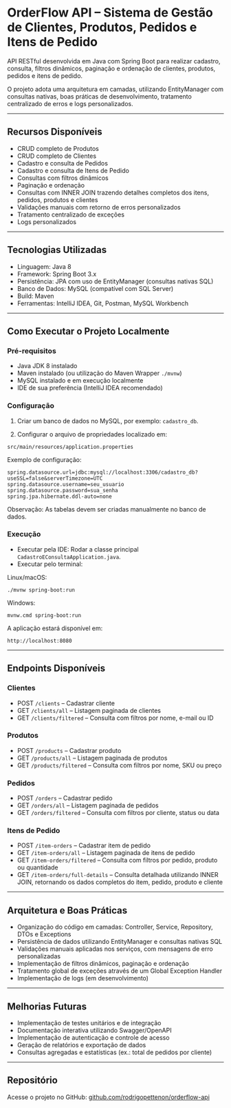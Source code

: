# OrderFlow API – Sistema de Gestão de Clientes, Produtos, Pedidos e Itens de Pedido

API RESTful desenvolvida em Java com Spring Boot para realizar cadastro, consulta, filtros dinâmicos, paginação e ordenação de clientes, produtos, pedidos e itens de pedido.

O projeto adota uma arquitetura em camadas, utilizando EntityManager com consultas nativas, boas práticas de desenvolvimento, tratamento centralizado de erros e logs personalizados.

---

## Recursos Disponíveis

- CRUD completo de Produtos
- CRUD completo de Clientes
- Cadastro e consulta de Pedidos
- Cadastro e consulta de Itens de Pedido
- Consultas com filtros dinâmicos
- Paginação e ordenação
- Consultas com INNER JOIN trazendo detalhes completos dos itens, pedidos, produtos e clientes
- Validações manuais com retorno de erros personalizados
- Tratamento centralizado de exceções
- Logs personalizados

---

## Tecnologias Utilizadas

- Linguagem: Java 8
- Framework: Spring Boot 3.x
- Persistência: JPA com uso de EntityManager (consultas nativas SQL)
- Banco de Dados: MySQL (compatível com SQL Server)
- Build: Maven
- Ferramentas: IntelliJ IDEA, Git, Postman, MySQL Workbench

---

## Como Executar o Projeto Localmente

### Pré-requisitos

- Java JDK 8 instalado
- Maven instalado (ou utilização do Maven Wrapper `./mvnw`)
- MySQL instalado e em execução localmente
- IDE de sua preferência (IntelliJ IDEA recomendado)

### Configuração

1. Criar um banco de dados no MySQL, por exemplo: `cadastro_db`.

2. Configurar o arquivo de propriedades localizado em:

```
src/main/resources/application.properties
```

Exemplo de configuração:

```properties
spring.datasource.url=jdbc:mysql://localhost:3306/cadastro_db?useSSL=false&serverTimezone=UTC
spring.datasource.username=seu_usuario
spring.datasource.password=sua_senha
spring.jpa.hibernate.ddl-auto=none
```

Observação: As tabelas devem ser criadas manualmente no banco de dados.

### Execução

- Executar pela IDE: Rodar a classe principal `CadastroEConsultaApplication.java`.
- Executar pelo terminal:

Linux/macOS:
```
./mvnw spring-boot:run
```
Windows:
```
mvnw.cmd spring-boot:run
```

A aplicação estará disponível em:
```
http://localhost:8080
```

---

## Endpoints Disponíveis

### Clientes
- POST `/clients` – Cadastrar cliente
- GET `/clients/all` – Listagem paginada de clientes
- GET `/clients/filtered` – Consulta com filtros por nome, e-mail ou ID

### Produtos
- POST `/products` – Cadastrar produto
- GET `/products/all` – Listagem paginada de produtos
- GET `/products/filtered` – Consulta com filtros por nome, SKU ou preço

### Pedidos
- POST `/orders` – Cadastrar pedido
- GET `/orders/all` – Listagem paginada de pedidos
- GET `/orders/filtered` – Consulta com filtros por cliente, status ou data

### Itens de Pedido
- POST `/item-orders` – Cadastrar item de pedido
- GET `/item-orders/all` – Listagem paginada de itens de pedido
- GET `/item-orders/filtered` – Consulta com filtros por pedido, produto ou quantidade
- GET `/item-orders/full-details` – Consulta detalhada utilizando INNER JOIN, retornando os dados completos do item, pedido, produto e cliente

---

## Arquitetura e Boas Práticas

- Organização do código em camadas: Controller, Service, Repository, DTOs e Exceptions
- Persistência de dados utilizando EntityManager e consultas nativas SQL
- Validações manuais aplicadas nos serviços, com mensagens de erro personalizadas
- Implementação de filtros dinâmicos, paginação e ordenação
- Tratamento global de exceções através de um Global Exception Handler
- Implementação de logs (em desenvolvimento)

---

## Melhorias Futuras

- Implementação de testes unitários e de integração
- Documentação interativa utilizando Swagger/OpenAPI
- Implementação de autenticação e controle de acesso
- Geração de relatórios e exportação de dados
- Consultas agregadas e estatísticas (ex.: total de pedidos por cliente)

---

## Repositório

Acesse o projeto no GitHub:
[github.com/rodrigopettenon/orderflow-api](https://github.com/rodrigopettenon/orderflow-api)

